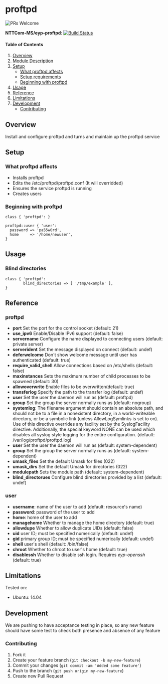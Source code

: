 # proftpd

![PRs Welcome](https://img.shields.io/badge/PRs-welcome-brightgreen.svg)

**NTTCom-MS/eyp-proftpd**: [![Build Status](https://travis-ci.org/NTTCom-MS/eyp-proftpd.png?branch=master)](https://travis-ci.org/NTTCom-MS/eyp-proftpd)

#### Table of Contents

1. [Overview](#overview)
2. [Module Description](#module-description)
3. [Setup](#setup)
    * [What proftpd affects](#what-proftpd-affects)
    * [Setup requirements](#setup-requirements)
    * [Beginning with proftpd](#beginning-with-proftpd)
4. [Usage](#usage)
5. [Reference](#reference)
5. [Limitations](#limitations)
6. [Development](#development)
    * [Contributing](#contributing)

## Overview

Install and configure proftpd and turns and maintain up the proftpd service

## Setup

### What proftpd affects

* Installs proftpd
* Edits the /etc/proftpd/proftpd.conf (It will overridded)
* Ensures the service proftpd is running
* Creates users

### Beginning with proftpd

```puppet
class { 'proftpd': }

proftpd::user { 'user':
  password => 'pa55w0rd',
  home     => '/home/newuser',
}
```

## Usage
### Blind directories
```blindir
class { 'proftpd': 
        blind_directories => [ '/tmp/example' ],
}
```
## Reference
### proftpd

* **port** Set the port for the control socket (default: 21)
* **use_ipv6** Enable/Disable IPv6 support (default: false)
* **servername** Configure the name displayed to connecting users (default: private server)
* **serverident** Set the message displayed on connect (default: undef)
* **deferwelcome** Don't show welcome message until user has authenticated (default: true)
* **require_valid_shell** Allow connections based on /etc/shells (default: false)
* **maxinstances** Sets the maximum number of child processes to be spawned (default: 30)
* **allowoverwrite**  Enable files to be overwritten(default: true)
* **transferlog** Specify the path to the transfer log (default: undef)
* **user** Set the user the daemon will run as (default: proftpd)
* **group** Set the group the server normally runs as (default: nogroup)
* **systemlog**: The filename argument should contain an absolute path, and should not be to a file in a nonexistent directory, in a world-writeable directory, or be a symbolic link (unless AllowLogSymlinks is set to on). Use of this directive overrides any facility set by the SyslogFacility directive. Additionally, the special keyword NONE can be used which disables all syslog style logging for the entire configuration. (default: /var/log/proftpd/proftpd.log)
* **user** Set the user the daemon will run as (default: system-dependent)
* **group** Set the group the server normally runs as (default: system-dependent)
* **umask_files** Set the default Umask for files (022)
* **umask_dirs** Set the default Umask for directories (022)
* **modulepath** Sets the module path (default: system-dependent)
* **blind_directorues** Configure blind directories provided by a list (default: undef)

### user
* **username**: name of the user to add (default: resource's name)
* **password**: password of the user to add
* **home**: home of the user to add
* **managehome** Whether to manage the home directory (default: true)
* **allowdupe** Whether to allow duplicate UIDs (default: false)
* **uid** user ID; must be specified numerically (default: undef)
* **gid** primary group ID; must be specified numerically (default: undef)
* **shell** user's shell (default: /bin/false)
* **chroot** Whether to chroot to user's home (default: true)
* **disablessh** Whether to disable ssh login. Requires *eyp-openssh* (default: true)

## Limitations

Tested on:
* Ubuntu: 14.04

## Development

We are pushing to have acceptance testing in place, so any new feature should
have some test to check both presence and absence of any feature

### Contributing

1. Fork it
2. Create your feature branch (`git checkout -b my-new-feature`)
3. Commit your changes (`git commit -am 'Added some feature'`)
4. Push to the branch (`git push origin my-new-feature`)
5. Create new Pull Request
